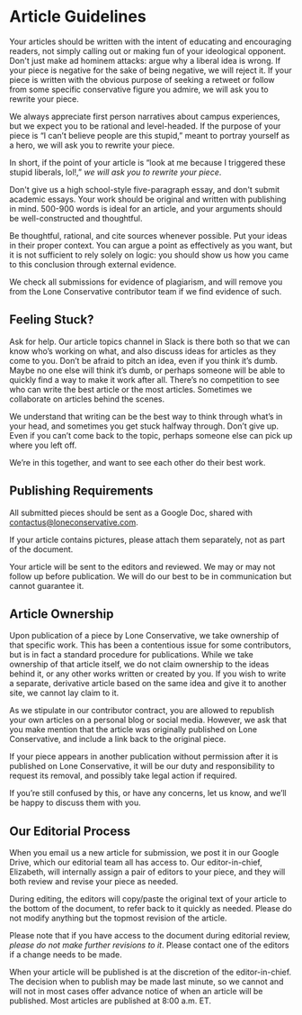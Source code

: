 # Article Guidelines

Your articles should be written with the intent of educating and encouraging readers, not simply calling out or making fun of your ideological opponent. Don't just make ad hominem attacks: argue why a liberal idea is wrong. If your piece is negative for the sake of being negative, we will reject it. If your piece is written with the obvious purpose of seeking a retweet or follow from some specific conservative figure you admire, we will ask you to rewrite your piece.

We always appreciate first person narratives about campus experiences, but we expect you to be rational and level-headed. If the purpose of your piece is “I can’t believe people are this stupid,” meant to portray yourself as a hero, we will ask you to rewrite your piece.

In short, if the point of your article is “look at me because I triggered these stupid liberals, lol!,” _we will ask you to rewrite your piece_.

Don't give us a high school-style five-paragraph essay, and don't submit academic essays. Your work should be original and written with publishing in mind. 500-900 words is ideal for an article, and your arguments should be well-constructed and thoughtful.

Be thoughtful, rational, and cite sources whenever possible. Put your ideas in their proper context. You can argue a point as effectively as you want, but it is not sufficient to rely solely on logic: you should show us how you came to this conclusion through external evidence.

We check all submissions for evidence of plagiarism, and will remove you from the Lone Conservative contributor team if we find evidence of such.

## Feeling Stuck?

Ask for help. Our article topics channel in Slack is there both so that we can know who’s working on what, and also discuss ideas for articles as they come to you. Don’t be afraid to pitch an idea, even if you think it’s dumb. Maybe no one else will think it’s dumb, or perhaps someone will be able to quickly find a way to make it work after all. There’s no competition to see who can write the best article or the most articles. Sometimes we collaborate on articles behind the scenes.

We understand that writing can be the best way to think through what’s in your head, and sometimes you get stuck halfway through. Don’t give up. Even if you can’t come back to the topic, perhaps someone else can pick up where you left off.

We’re in this together, and want to see each other do their best work.

## Publishing Requirements

All submitted pieces should be sent as a Google Doc, shared with contactus@loneconservative.com.

If your article contains pictures, please attach them separately, not as part of the document.

Your article will be sent to the editors and reviewed. We may or may not follow up before publication. We will do our best to be in communication but cannot guarantee it.

## Article Ownership

Upon publication of a piece by Lone Conservative, we take ownership of that specific work. This has been a contentious issue for some contributors, but is in fact a standard procedure for publications. While we take ownership of that article itself, we do not claim ownership to the ideas behind it, or any other works written or created by you. If you wish to write a separate, derivative article based on the same idea and give it to another site, we cannot lay claim to it.

As we stipulate in our contributor contract, you are allowed to republish your own articles on a personal blog or social media. However, we ask that you make mention that the article was originally published on Lone Conservative, and include a link back to the original piece.

If your piece appears in another publication without permission after it is published on Lone Conservative, it will be our duty and responsibility to request its removal, and possibly take legal action if required.

If you’re still confused by this, or have any concerns, let us know, and we’ll be happy to discuss them with you.

## Our Editorial Process

When you email us a new article for submission, we post it in our Google Drive, which our editorial team all has access to. Our editor-in-chief, Elizabeth, will internally assign a pair of editors to your piece, and they will both review and revise your piece as needed.

During editing, the editors will copy/paste the original text of your article to the bottom of the document, to refer back to it quickly as needed. Please do not modify anything but the topmost revision of the article.

Please note that if you have access to the document during editorial review, _please do not make further revisions to it_. Please contact one of the editors if a change needs to be made.

When your article will be published is at the discretion of the editor-in-chief. The decision when to publish may be made last minute, so we cannot and will not in most cases offer advance notice of when an article will be published. Most articles are published at 8:00 a.m. ET.